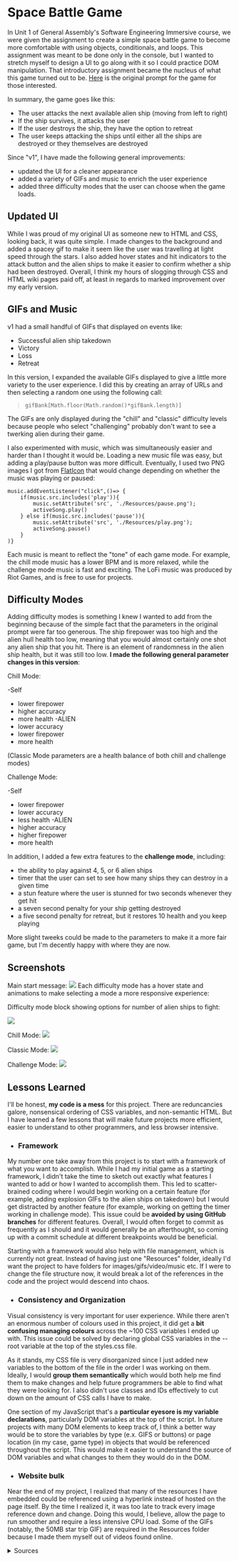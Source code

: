 # Space Battle Game

In Unit 1 of General Assembly's Software Engineering Immersive course, we were given the assignment to create a simple space battle game to become more comfortable with using objects, conditionals, and loops. This assignment was meant to be done only in the console, but I wanted to stretch myself to design a UI to go along with it so I could practice DOM manipulation. That introductory assignment became the nucleus of what this game turned out to be. [Here](https://seir-0206.notion.site/Space-Battle-Game-59d65d30772649958f91f7f8e3137777) is the original prompt for the game for those interested.

In summary, the game goes like this:

* The user attacks the next available alien ship (moving from left to right)
* If the ship survives, it attacks the user
* If the user destroys the ship, they have the option to retreat
* The user keeps attacking the ships until either all the ships are destroyed or they themselves are destroyed



Since "v1", I have made the following general improvements:
* updated the UI for a cleaner appearance
* added a variety of GIFs and music to enrich the user experience
* added three difficulty modes that the user can choose when the game loads.

## Updated UI

While I was proud of my original UI as someone new to HTML and CSS, looking back, it was quite simple. I made changes to the background and added a spacey gif to make it seem like the user was travelling at light speed through the stars. I also added hover states and hit indicators to the attack button and the alien ships to make it easier to confirm whether a ship had been destroyed. Overall, I think my hours of slogging through CSS and HTML wiki pages paid off, at least in regards to marked improvement over my early version.

## GIFs and Music

v1 had a small handful of GIFs that displayed on events like:
* Successful alien ship takedown
* Victory
* Loss
* Retreat

In this version, I expanded the available GIFs displayed to give a little more variety to the user experience. I did this by creating an array of URLs and then selecting a random one using the following call: 

> `gifBank[Math.floor(Math.random()*gifBank.length)]`

The GIFs are only displayed during the "chill" and "classic" difficulty levels because people who select "challenging" probably don't want to see a twerking alien during their game.

I also experimented with music, which was simultaneously easier and harder than I thought it would be. Loading a new music file was easy, but adding a play/pause button was more difficult. Eventually, I used two PNG images I got from [FlatIcon](https://www.flaticon.com/) that would change depending on whether the music was playing or paused:

~~~~
music.addEventListener("click",()=> {
    if(music.src.includes('play')){
        music.setAttribute('src', './Resources/pause.png');
        activeSong.play()
    } else if(music.src.includes('pause')){
        music.setAttribute('src', './Resources/play.png');
        activeSong.pause()
    }
)}
~~~~

Each music is meant to reflect the "tone" of each game mode. For example, the chill mode music has a lower BPM and is more relaxed, while the challenge mode music is fast and exciting. The LoFi music was produced by Riot Games, and is free to use for projects.

## Difficulty Modes

Adding difficulty modes is something I knew I wanted to add from the beginning because of the simple fact that the parameters in the original prompt were far too generous. The ship firepower was too high and the alien hull health too low, meaning that you would almost certainly one shot any alien ship that you hit. There is an element of randomness in the alien ship health, but it was still too low. **I made the following general parameter changes in this version**:

Chill Mode:

-Self
* lower firepower
* higher accuracy
* more health
-ALIEN
* lower accuracy
* lower firepower
* more health

(Classic Mode parameters are a health balance of both chill and challenge modes)

Challenge Mode:

-Self
* lower firepower
* lower accuracy
* less health
-ALIEN
* higher accuracy
* higher firepower
* more health

In addition, I added a few extra features to the **challenge mode**, including:
* the ability to play against 4, 5, or 6 alien ships
* timer that the user can set to see how many ships they can destroy in a given time
* a stun feature where the user is stunned for two seconds whenever they get hit
* a seven second penalty for your ship getting destroyed
* a five second penalty for retreat, but it restores 10 health and you keep playing

More slight tweeks could be made to the parameters to make it a more fair game, but I'm decently happy with where they are now.

## Screenshots

Main start message:
![](/ScreenshotsForREADME/MainMessage.png)
Each difficulty mode has a hover state and animations to make selecting a mode a more responsive experience:

Difficulty mode block showing options for number of alien ships to fight:

![](/ScreenshotsForREADME/ChallengeBlock.png)

Chill Mode:
![](/ScreenshotsForREADME/ChillMode.png)

Classic Mode:
![](/ScreenshotsForREADME/ClassicMode.png)

Challenge Mode:
![](/ScreenshotsForREADME/ChallengeMode.png)

## Lessons Learned

I'll be honest, **my code is a mess** for this project. There are reduncancies galore, nonsensical ordering of CSS variables, and non-semantic HTML. But I have learned a few lessons that will make future projects more efficient, easier to understand to other programmers, and less browser intensive.

* ### Framework

My number one take away from this project is to start with a framework of what you want to accomplish. While I had my initial game as a starting framework, I didn't take the time to sketch out exactly what features I wanted to add or how I wanted to accomplish them. This led to scatter-brained coding where I would begin working on a certain feature (for example, adding explosion GIFs to the alien ships on takedown) but I would get distracted by another feature (for example, working on getting the timer working in challenge mode). This issue could be **avoided by using GitHub branches** for different features. Overall, I would often forget to commit as frequently as I should and it would generally be an afterthought, so coming up with a commit schedule at different breakpoints would be beneficial.

Starting with a framework would also help with file management, which is currently not great. Instead of having just one "Resources" folder, ideally I'd want the project to have folders for images/gifs/video/music etc. If I were to change the file structure now, it would break a lot of the references in the code and the project would descend into chaos. 

* ### Consistency and Organization

Visual consistency is very important for user experience. While there aren't an enormous number of colours used in this project, it did get a **bit confusing managing colours** across the ~100 CSS variables I ended up with. This issue could be solved by declaring global CSS variables in the --root variable at the top of the styles.css file.

As it stands, my CSS file is very disorganized since I just added new variables to the bottom of the file in the order I was working on them. Ideally, I would **group them semantically** which would both help me find them to make changes and help future programmers be able to find what they were looking for. I also didn't use classes and IDs effectively to cut down on the amount of CSS calls I have to make.

One section of my JavaScript that's a **particular eyesore is my variable declarations**, particularly DOM variables at the top of the script. In future projects with many DOM elements to keep track of, I think a better way would be to store the variables by type (e.x. GIFS or buttons) or page location (in my case, game type) in objects that would be referenced throughout the script. This would make it easier to understand the source of DOM variables and what changes to them they would do in the DOM.

* ### Website bulk

Near the end of my project, I realized that many of the resources I have embedded could be referenced using a hyperlink instead of hosted on the page itself. By the time I realized it, it was too late to track every image reference down and change. Doing this would, I believe, allow the page to run smoother and require a less intensive CPU load. Some of the GIFs (notably, the 50MB star trip GIF) are required in the Resources folder because I made them myself out of videos found online.


<details><summary>Sources</summary>

* All GIFs (except start message space GIF and star trip GIF) from Giphy
* Space GIF (start message) and Star Trip GIF from Oleg Gamulinskii on Pexels.com
* Music from Sessions: Vi and Sessions: Taliyah from Riot Games, used with permission
* Icons (pause/play, swords, and stun indicator) from FlatIcon
</details>


